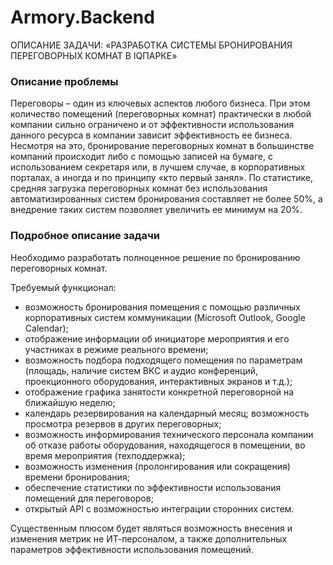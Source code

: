 # Armory.Backend

ОПИСАНИЕ ЗАДАЧИ: «РАЗРАБОТКА СИСТЕМЫ БРОНИРОВАНИЯ ПЕРЕГОВОРНЫХ КОМНАТ В IQПАРКЕ»

### Описание проблемы
Переговоры – один из ключевых аспектов любого бизнеса. При этом
количество помещений (переговорных комнат) практически в любой
компании сильно ограничено и от эффективности использования
данного ресурса в компании зависит эффективность ее бизнеса.
Несмотря на это, бронирование переговорных комнат в большинстве
компаний происходит либо с помощью записей на бумаге, с
использованием секретаря или, в лучшем случае, в корпоративных
порталах, а иногда и по принципу «кто первый занял». По
статистике, средняя загрузка переговорных комнат без
использования автоматизированных систем бронирования
составляет не более 50%, а внедрение таких систем позволяет
увеличить ее минимум на 20%.

### Подробное описание задачи
Необходимо разработать полноценное решение по бронированию переговорных комнат.

Требуемый функционал:
- возможность бронирования помещения с помощью различных
корпоративных систем коммуникации (Microsoft Outlook, Google
Calendar);
- отображение информации об инициаторе мероприятия и его
участниках в режиме реального времени;
- возможность подбора подходящего помещения по параметрам
(площадь, наличие систем ВКС и аудио конференций,
проекционного оборудования, интерактивных экранов и т.д.);
- отображение графика занятости конкретной переговорной на
ближайшую неделю;
- календарь резервирования на календарный месяц;
возможность просмотра резервов в других переговорных;
- возможность информирования технического персонала компании
об отказе работы оборудования, находящегося в помещении, во
время мероприятия (техподдержка);
- возможность изменения (пролонгирования или сокращения)
времени бронирования;
- обеспечение статистики по эффективности использования
помещений для переговоров;
- открытый API с возможностью интеграции сторонних систем.

Существенным плюсом будет являться возможность внесения и
изменения метрик не ИТ-персоналом, а также дополнительных
параметров эффективности использования помещений.
